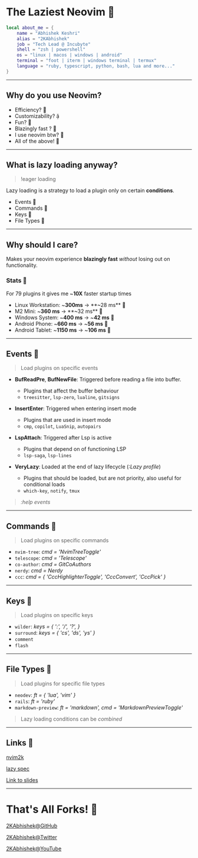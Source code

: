 # The Laziest Neovim 

```lua
local about_me = {
    name = "Abhishek Keshri"
    alias = "2KAbhishek"
    job = "Tech Lead @ Incubyte"
    shell = "zsh | powershell"
    os = "linux | macos | windows | android"
    terminal = "foot | iterm | windows terminal | termux"
    language = "ruby, typescript, python, bash, lua and more..."
}
```

---

## Why do you use Neovim?

- Efficiency? 󰈏
- Customizability? 
- Fun? 
- Blazingly fast ? 󱓞
- I use neovim btw? 󰱫
- All of the above! 

---

## What is lazy loading anyway?

> !eager loading

Lazy loading is a strategy to load a plugin only on certain **conditions**.

- Events 
- Commands 
- Keys 
- File Types 

---

## Why should I care?

Makes your neovim experience **blazingly fast** _without_ losing out on functionality.

### Stats 

For 79 plugins it gives me ~**10X** faster startup times

- Linux Workstation: ~**300ms** -> **~28 ms** 
- M2 Mini: ~**360 ms** -> **~32 ms** 
- Windows System: ~**400 ms** -> ~**42 ms** 
- Android Phone: ~**660 ms** -> ~**56 ms** 
- Android Tablet: ~**1150 ms** -> ~**106 ms** 

---

## Events 

> Load plugins on specific events

- **BufReadPre**, **BufNewFile**: Triggered before reading a file into buffer.

  - Plugins that affect the buffer behaviour
  - `treesitter`, `lsp-zero`, `lualine`, `gitsigns`

- **InsertEnter**: Triggered when entering insert mode

  - Plugins that are used in insert mode
  - `cmp`, `copilot`, `LuaSnip`, `autopairs`

- **LspAttach**: Triggered after Lsp is active

  - Plugins that depend on of functioning LSP
  - `lsp-saga`, `lsp-lines`

- **VeryLazy**: Loaded at the end of lazy lifecycle (_:Lazy profile_)
  - Plugins that should be loaded, but are not priority, also useful for conditional loads
  - `which-key`, `notify`, `tmux`

> _:help events_

---

## Commands 

> Load plugins on specific commands

- `nvim-tree`: _cmd = 'NvimTreeToggle'_
- `telescope`: _cmd = 'Telescope'_
- `co-author`: _cmd = GitCoAuthors_
- `nerdy`: _cmd = Nerdy_
- `ccc`: _cmd = { 'CccHighlighterToggle', 'CccConvert', 'CccPick' }_

---

## Keys 

> Load plugins on specific keys

- `wilder`: _keys = { ':', '/', '?', }_
- `surround`: _keys = { 'cs', 'ds', 'ys' }_
- `comment`
- `flash`

---

## File Types 

> Load plugins for specific file types

- `neodev`: _ft = { 'lua', 'vim' }_
- `rails`: _ft = 'ruby'_
- `markdown-preview`: _ft = 'markdown', cmd = 'MarkdownPreviewToggle'_

> Lazy loading conditions can be _combined_

---

## Links 

[nvim2k](https://github.com/2KAbhishek/nvim2k)

[lazy spec](https://github.com/2KAbhishek/nvim2k/blob/main/lua/plugins/list.lua)

[Link to slides](https://github.com/2KAbhishek/talks/blob/main/the-laziest-neovim.md)

---

# That's All Forks! 

[2KAbhishek@GitHub](https://github.com/2KAbhishek)

[2KAbhishek@Twitter](https://twitter.com/2KAbhishek)

[2KAbhishek@YouTube](https://youtube.com/2KAbhishek)

